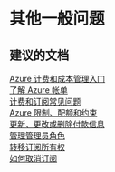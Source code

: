 <properties
    pageTitle="other general questions"
    description="其他一般问题"
    service="azure-billing"
    resource="billing"
    authors="jlian"
    displayOrder=""
    selfHelpType="generic"
    supportTopicIds="32454864"
    resourceTags=""
    productPesIds="15659"
    cloudEnvironments="public"
/>


# <a name="other-general-questions"></a>其他一般问题

## <a name="recommended-documents"></a>**建议的文档**

[Azure 计费和成本管理入门](https://docs.microsoft.com/azure/billing/billing-getting-started)<br>
[了解 Azure 帐单](https://azure.microsoft.com/documentation/articles/billing-understand-your-bill/)<br>
[计费和订阅常见问题](https://docs.microsoft.com/azure/billing-subscription-faq)<br>
[Azure 限制、配额和约束](https://docs.microsoft.com/azure/azure-subscription-service-limits)<br>
[更新、更改或删除付款信息](https://azure.microsoft.com/documentation/articles/billing-how-to-change-credit-card/)<br>
[管理管理员角色](https://docs.microsoft.com/azure/billing-add-change-azure-subscription-administrator)<br>
[转移订阅所有权](https://docs.microsoft.com/azure/billing-subscription-transfer)<br>
[如何取消订阅](https://docs.microsoft.com/azure/billing-how-to-cancel-azure-subscription)



<!--HONumber=Feb17_HO2-->


